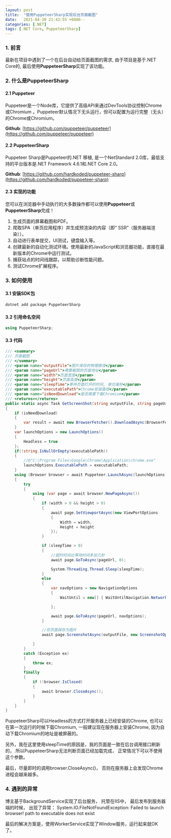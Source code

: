 ```yaml
---
layout: post
title:  "使用PuppeteerSharp实现后台页面截图"
date:   2021-04-30 21:42:55 +0800--
categories: [.NET]
tags: [.NET Core, PuppeteerSharp]  
---
```


### 1. 前言
最新在项目中遇到了一个在后台自动给页面截图的需求, 由于项目是基于.NET Core的, 最后使用**PuppeteerSharp**实现了该功能。

### 2. 什么是PuppeteerSharp

#### 2.1 Puppeteer
Puppeteer是一个Node库，它提供了高级API来通过DevTools协议控制Chrome或Chromium 。Puppeteer默认情况下无头运行，但可以配置为运行完整（无头）的Chrome或Chromium。

**Github**: [https://github.com/puppeteer/puppeteer](https://github.com/puppeteer/puppeteer)

#### 2.2 PuppeteerSharp
Puppeteer Sharp是Puppeteer的.NET 移植, 是一个NetStandard 2.0库，最低支持的平台版本是.NET Framework 4.6.1和.NET Core 2.0。

**Github**: [https://github.com/hardkoded/puppeteer-sharp](https://github.com/hardkoded/puppeteer-sharp)

#### 2.3 实现的功能
您可以在浏览器中手动执行的大多数操作都可以使用**Puppeteer**或**PuppeteerSharp**完成！
1. 生成页面的屏幕截图和PDF。
2. 爬取SPA（单页应用程序）并生成预渲染的内容（即“ SSR”（服务器端渲染））。
3. 自动进行表单提交，UI测试，键盘输入等。
4. 创建最新的自动化测试环境。使用最新的JavaScript和浏览器功能，直接在最新版本的Chrome中运行测试。
5. 捕获站点的时间线跟踪，以帮助诊断性能问题。
6. 测试Chrome扩展程序。

### 3. 如何使用

#### 3.1 安装SDK包
   
```csharp
dotnet add package PuppeteerSharp
```

#### 3.2 引用命名空间
   
```csharp
using PuppeteerSharp;
```
#### 3.3 代码
   
```csharp
/// <summary>
/// 页面截图
/// </summary>
/// <param name="outputFile">图片保存的物理路径</param>
/// <param name="pageUrl">需要截图的页面地址</param>
/// <param name="width">页面宽度</param>
/// <param name="height">页面高度</param>
/// <param name="sleepTime">等待页面打开的时间, 单位毫秒</param>
/// <param name="executablePath">Chrome安装路径</param>
/// <param name="isNeedDownload">是否需要下载Chromium</param>
/// <returns></returns>
public static async Task GetScreenShot(string outputFile, string pageUrl, int width = 0, int height = 0, int sleepTime = 0, string executablePath = "", bool isNeedDownload = false)
{
    if (isNeedDownload)
    {
        var result = await new BrowserFetcher().DownloadAsync(BrowserFetcher.DefaultChromiumRevision);
    }
    var launchOptions = new LaunchOptions()
    {
        Headless = true
    };
    if(!string.IsNullOrEmpty(executablePath))
    {
        //@"C:\Program Files\Google\Chrome\Application\chrome.exe"
        launchOptions.ExecutablePath = executablePath;
    }
    using (Browser browser = await Puppeteer.LaunchAsync(launchOptions))
    {
        try
        {
            using (var page = await browser.NewPageAsync())
            {
                if (width > 0 && height > 0)
                {
                    await page.SetViewportAsync(new ViewPortOptions
                    {
                        Width = width,
                        Height = height
                    });
                }

                if (sleepTime > 0)
                {
                    //超时时间比等待时间多加几秒
                    await page.GoToAsync(pageUrl, 0);

                    System.Threading.Thread.Sleep(sleepTime);
                }
                else
                {
                    var navOptions = new NavigationOptions
                    {
                        WaitUntil = new[] { WaitUntilNavigation.Networkidle0 }

                    };

                    await page.GoToAsync(pageUrl, navOptions);
                }

                //将页面保存为图片
                await page.ScreenshotAsync(outputFile, new ScreenshotOptions() { FullPage = true, Type = ScreenshotType.Png });

            }
        }
        catch (Exception ex)
        {
            throw ex;
        }
        finally
        {
            if (!browser.IsClosed)
            {
                await browser.CloseAsync();
            }
        }
    }
}
```
PuppeteerSharp可以Headless的方式打开服务器上已经安装的Chrome, 也可以在第一次运行的时候下载Chromium, 一般建议现在服务器上安装Chrome, 因为自动下载Chromium的地址是被屏蔽的。

另外，我在这里使用sleepTime的原因是，我的页面是一致在后台调用接口刷新的， 所以PuppeteerSharp无法判断页面已经加载完成， 正常情况下可以不使用这个参数。

最后，尽量即时的调用browser.CloseAsync()， 否则在服务器上会发现Chrome进程会越来越多。

### 4. 遇到的异常
博主基于BackgroundService实现了后台服务， 托管在IIS中， 最后发布到服务器端的时候， 出现了异常： System.IO.FileNotFoundException: Failed to launch browser! path to executable does not exist

最后的解决方案是，使用WorkerService实现了Window服务，运行起来就OK了。
